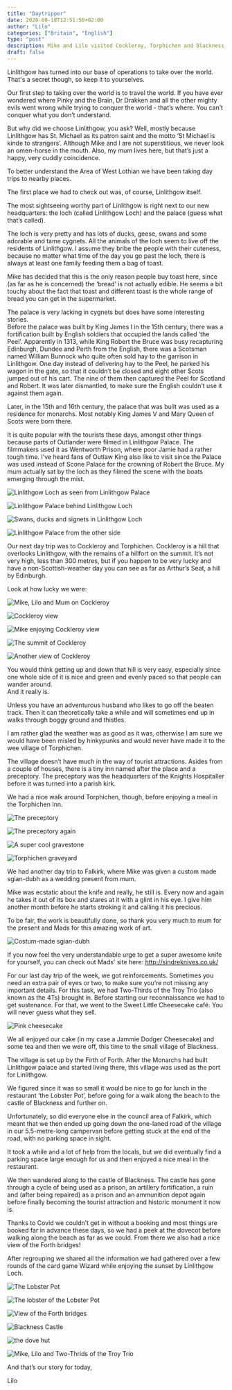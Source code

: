```yaml
---
title: "Daytripper"
date: 2020-09-18T12:51:50+02:00
author: "Lilo"
categories: ["Britain", "English"]
type: "post"
description: Mike and Lilo visited Cockleroy, Torphichen and Blackness in a series of day trips, with Linlithgow as their base of operations. 
draft: false
---
```



Linlithgow has turned into our base of operations to take over the world. That's a secret though, so keep it to yourselves. 

Our first step to taking over the world is to travel the world. If you have ever wondered where Pinky and the Brain, Dr Drakken and all the other mighty evils went wrong while trying to conquer the world - that’s where. You can’t conquer what you don’t understand. 

But why did we choose Linlithgow, you ask? Well, mostly because Linlithgow has St. Michael as its patron saint and the motto ‘St Michael is kinde to strangers’. Although Mike and I are not superstitious, we never look an omen-horse in the mouth. Also, my mum lives here, but that’s just a happy, very cuddly coincidence.  

To better understand the Area of West Lothian we have been taking day trips to nearby places. 

The first place we had to check out was, of course, Linlithgow itself. 

The most sightseeing worthy part of Linlithgow is right next to our new headquarters: the loch (called Linlithgow Loch) and the palace (guess what that’s called). 

The loch is very pretty and has lots of ducks, geese, swans and some adorable and tame cygnets. All the animals of the loch seem to live off the residents of Linlithgow. I assume they bribe the people with their cuteness, because no matter what time of the day you go past the loch, there is always at least one family feeding them a bag of toast. 

Mike has decided that this is the only reason people buy toast here, since (as far as he is concerned) the ‘bread’ is not actually edible. He seems a bit touchy about the fact that toast and different toast is the whole range of bread you can get in the supermarket. 

The palace is very lacking in cygnets but does have some interesting stories. <br>
Before the palace was built by King James I in the 15th century, there was a fortification built by English soldiers that occupied the lands called ‘the Peel’. Apparently in 1313, while King Robert the Bruce was busy recapturing Edinburgh, Dundee and Perth from the English, there was a Scotsman named William Bunnock who quite often sold hay to the garrison in Linlithgow. One day instead of delivering hay to the Peel, he parked his wagon in the gate, so that it couldn’t be closed and eight other Scots jumped out of his cart. The nine of them then captured the Peel for Scotland and Robert. It was later dismantled, to make sure the English couldn’t use it against them again. 

Later, in the 15th and 16th century, the palace that was built was used as a residence for monarchs. Most notably King James V and Mary Queen of Scots were born there. 

It is quite popular with the tourists these days, amongst other things because parts of Outlander were filmed in Linlithgow Palace. The filmmakers used it as Wentworth Prison, where poor Jamie had a rather tough time. I’ve heard fans of Outlaw King also like to visit since the Palace was used instead of Scone Palace for the crowning of Robert the Bruce. My mum actually sat by the loch as they filmed the scene with the boats emerging through the mist. 



<div class="swiper-container"><div class="swiper-wrapper"><div class="swiper-slide">

![Linlithgow Loch as seen from Linlithgow Palace](6_linlithgow.jpg)

</div><div class="swiper-slide">

![Linlithgow Palace behind Linlithgow Loch](7_linlithgow.jpg)

</div><div class="swiper-slide">

![Swans, ducks and signets in Linlithgow Loch](8_linlithgow.jpg)

</div><div class="swiper-slide">

![Linlithgow Palace from the other side](21_linlithgow.jpg)

</div></div><div class="swiper-button-prev"></div><div class="swiper-button-next"></div></div>

Our next day trip was to Cockleroy and Torphichen. 
Cockleroy is a hill that overlooks Linlithgow, with the remains of a hillfort on the summit. It’s not very high, less than 300 metres, but if you happen to be very lucky and have a non-Scottish-weather day you can see as far as Arthur’s Seat, a hill by Edinburgh. 

Look at how lucky we were: 



<div class="swiper-container"><div class="swiper-wrapper"><div class="swiper-slide">

![Mike, Lilo and Mum on Cockleroy](0_cockleroy.jpg)

</div><div class="swiper-slide">

![Cockleroy view](1_cockleroy.jpg)

</div><div class="swiper-slide">

![Mike enjoying Cockleroy view](2_cockleroy.jpg)

</div><div class="swiper-slide">

![The summit of Cockleroy](3_cockleroy.jpg)

</div><div class="swiper-slide">

![Another view of Cockleroy](4_cockleroy.jpg)

</div></div><div class="swiper-button-prev"></div><div class="swiper-button-next"></div></div>

You would think getting up and down that hill is very easy, especially since one whole side of it is nice and green and evenly paced so that people can wander around. <br>
And it really is. 

Unless you have an adventurous husband who likes to go off the beaten track. Then it can theoretically take a while and will sometimes end up in walks through boggy ground and thistles. 

I am rather glad the weather was as good as it was, otherwise I am sure we would have been misled by hinkypunks and would never have made it to the wee village of Torphichen. 

The village doesn’t have much in the way of tourist attractions. Asides from a couple of houses, there is a tiny inn named after the place and a preceptory. The preceptory was the headquarters of the Knights Hospitaller before it was turned into a parish kirk. 

We had a nice walk around Torphichen, though, before enjoying a meal in the Torphichen Inn. 



<div class="swiper-container"><div class="swiper-wrapper"><div class="swiper-slide">

![The preceptory](9_torphichen.jpg)

</div><div class="swiper-slide">

![The preceptory again](10_torphichen.jpg)

</div><div class="swiper-slide">

![A super cool gravestone](11_torphichen.jpg)

</div><div class="swiper-slide">

![Torphichen graveyard](12_torphichen.jpg)

</div></div><div class="swiper-button-prev"></div><div class="swiper-button-next"></div></div>

We had another day trip to Falkirk, where Mike was given a custom made sgian-dubh as a wedding present from mum. 

Mike was ecstatic about the knife and really, he still is. Every now and again he takes it out of its box and stares at it with a glint in his eye. I give him another month before he starts stroking it and calling it his precious. 

To be fair, the work is beautifully done, so thank you very much to mum for the present and Mads for this amazing work of art. 

![Costum-made sgian-dubh](19_knife.jpg)

If you now feel the very understandable urge to get a super awesome knife for yourself, you can check out Mads' site here: http://sindreknives.co.uk/

For our last day trip of the week, we got reinforcements. Sometimes you need an extra pair of eyes or two, to make sure you’re not missing any important details. For this task, we had Two-Thirds of the Troy Trio (also known as the 4Ts) brought in. 
Before starting our reconnaissance we had to get sustenance. For that, we went to the Sweet Little Cheesecake café. You will never guess what they sell. 

![Pink cheesecake](5_linlithgow.jpg)

We all enjoyed our cake (in my case a Jammie Dodger Cheesecake) and some tea and then we were off, this time to the small village of Blackness. 

The village is set up by the Firth of Forth. After the Monarchs had built Linlithgow palace and started living there, this village was used as the port for Linlithgow.

We figured since it was so small it would be nice to go for lunch in the restaurant ‘the Lobster Pot’, before going for a walk along the beach to the castle of Blackness and further on. 

Unfortunately, so did everyone else in the council area of Falkirk, which meant that we then ended up going down the one-laned road of the village in our 5.5-metre-long campervan before getting stuck at the end of the road, with no parking space in sight. 

It took a while and a lot of help from the locals, but we did eventually find a parking space large enough for us and then enjoyed a nice meal in the restaurant. 

We then wandered along to the castle of Blackness. The castle has gone through a cycle of being used as a prison, an artillery fortification, a ruin and (after being repaired) as a prison and an ammunition depot again before finally becoming the tourist attraction and historic monument it now is. 

Thanks to Covid we couldn’t get in without a booking and most things are booked far in advance these days, so we had a peek at the dovecot before walking along the beach as far as we could. From there we also had a nice view of the Forth bridges! 

After regrouping we shared all the information we had gathered over a few rounds of the card game Wizard while enjoying the sunset by Linlithgow Loch. 



<div class="swiper-container"><div class="swiper-wrapper"><div class="swiper-slide">

![The Lobster Pot](13_blackness.jpg)

</div><div class="swiper-slide">

![The lobster of the Lobster Pot](14_blackness.jpeg)

</div><div class="swiper-slide">

![View of the Forth bridges](15_blackness.jpeg)

</div><div class="swiper-slide">
    
![Blackness Castle](17_blackness.jpeg)

</div><div class="swiper-slide">

![the dove hut](18_blackness.jpeg)

</div><div class="swiper-slide">

![Mike, Lilo and Two-Thrids of the Troy Trio](20_blackness.jpg)

</div></div><div class="swiper-button-prev"></div><div class="swiper-button-next"></div></div>


And that’s our story for today,
 
Lilo 

